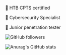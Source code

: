💎 HTB CPTS certified

💎 Cybersecurity Specialist

💎 Junior penetration tester

![GitHub followers](https://tryhackme.com/api/v2/badges/public-profile?userPublicId=225085)

![Anurag's GitHub stats](https://github-readme-stats.vercel.app/api?username=suljov&show_icons=true&theme=dracula)


